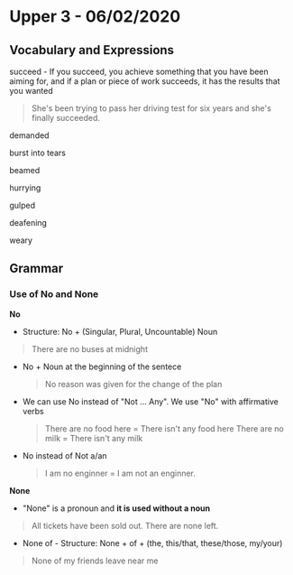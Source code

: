 # Upper 3 - 06/02/2020

## Vocabulary and Expressions 
succeed - If you succeed, you achieve something that you have been aiming for, and if a plan or piece of work succeeds, it has the results that you wanted
> She's been trying to pass her driving test for six years and she's finally succeeded.

demanded

burst into tears

beamed

hurrying 

gulped

deafening

weary
## Grammar

### Use of No and None

**No**
* Structure: No + (Singular, Plural, Uncountable) Noun
> There are no buses at midnight

* No + Noun at the beginning of the sentece
	> No reason was given for the change of the plan

* We can use No instead of "Not ... Any". We use "No" with affirmative verbs
	> There are no food here = There isn't any food here
	> There are no milk = There isn't any milk

* No instead of Not a/an
	> I am no enginner = I am not an enginner.

**None**
* "None" is a pronoun and **it is used without a noun**
> All tickets have been sold out. There are none left.

* None of - Structure: None + of + (the, this/that, these/those, my/your)
> None of my friends leave near me


